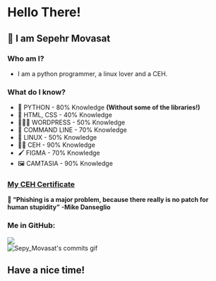 # Hello There!
## 👋 I am Sepehr Movasat

### Who am I?
* I am a python programmer, a linux lover and a CEH.

### What do I know?
* 🐍 PYTHON - 80% Knowledge **(Without some of the libraries!)**
* 👾 HTML, CSS - 40% Knowledge
* 👨🏼‍💻 WORDPRESS - 50% Knowledge
* 🤖 COMMAND LINE - 70% Knowledge
* 🐧 LINUX - 50% Knowledge
* 🐱‍💻 CEH - 90% Knowledge
* 🖌️ FIGMA - 70% Knowledge
* 🖼️ CAMTASIA - 90% Knowledge

### [My CEH Certificate](https://maktabkhooneh.org/certificates/MK-D2AZ2B/)


**🤔 “Phishing is a major problem, because there really is no patch for human stupidity”**
**-Mike Danseglio**

### Me in GitHub:
![](https://github-readme-streak-stats.herokuapp.com/?user=SepyMovasat&theme=dracula&hide_border=false)<br/>
![Sepy_Movasat's commits gif](https://user-images.githubusercontent.com/81220038/201395310-cb0ff6c2-cc3a-468e-8c4d-0df53d336692.svg)
## Have a nice time!
